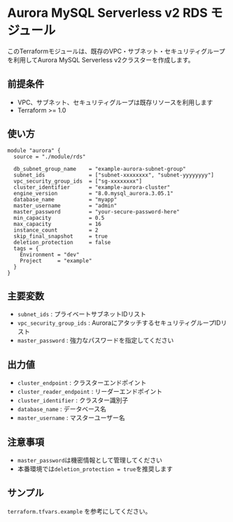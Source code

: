 # Aurora MySQL Serverless v2 RDS モジュール

このTerraformモジュールは、既存のVPC・サブネット・セキュリティグループを利用してAurora MySQL Serverless v2クラスターを作成します。

## 前提条件
- VPC、サブネット、セキュリティグループは既存リソースを利用します
- Terraform >= 1.0

## 使い方

```hcl
module "aurora" {
  source = "./module/rds"

  db_subnet_group_name    = "example-aurora-subnet-group"
  subnet_ids              = ["subnet-xxxxxxxx", "subnet-yyyyyyyy"]
  vpc_security_group_ids  = ["sg-xxxxxxxx"]
  cluster_identifier      = "example-aurora-cluster"
  engine_version          = "8.0.mysql_aurora.3.05.1"
  database_name           = "myapp"
  master_username         = "admin"
  master_password         = "your-secure-password-here"
  min_capacity            = 0.5
  max_capacity            = 16
  instance_count          = 2
  skip_final_snapshot     = true
  deletion_protection     = false
  tags = {
    Environment = "dev"
    Project     = "example"
  }
}
```

## 主要変数
- `subnet_ids` : プライベートサブネットIDリスト
- `vpc_security_group_ids` : AuroraにアタッチするセキュリティグループIDリスト
- `master_password` : 強力なパスワードを指定してください

## 出力値
- `cluster_endpoint` : クラスターエンドポイント
- `cluster_reader_endpoint` : リーダーエンドポイント
- `cluster_identifier` : クラスター識別子
- `database_name` : データベース名
- `master_username` : マスターユーザー名

## 注意事項
- `master_password`は機密情報として管理してください
- 本番環境では`deletion_protection = true`を推奨します

## サンプル
`terraform.tfvars.example` を参考にしてください。 